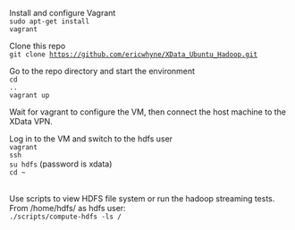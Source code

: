 Install and configure Vagrant<br>
<code>sudo apt-get install vagrant</code>

Clone this repo<br>
<code>git clone https://github.com/ericwhyne/XData_Ubuntu_Hadoop.git</code>

Go to the repo directory and start the environment<br>
<code>cd ..</code><br>
<code>vagrant up</code><br>

Wait for vagrant to configure the VM, then connect the host machine to the XData VPN.

Log in to the VM and switch to the hdfs user<br>
<code>vagrant ssh</code><br>
<code>su hdfs</code> (password is xdata)<br>
<code>cd ~ </code><br>

Use scripts to view HDFS file system or run the hadoop streaming tests.<br>
From /home/hdfs/ as hdfs user:<br>
<code>./scripts/compute-hdfs -ls /</code><br>
